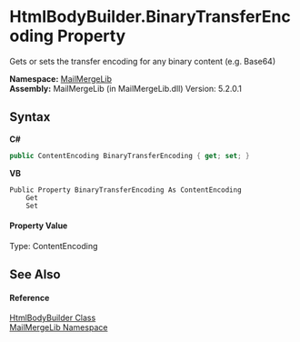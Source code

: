 # HtmlBodyBuilder.BinaryTransferEncoding Property 
 

Gets or sets the transfer encoding for any binary content (e.g. Base64)

**Namespace:**&nbsp;<a href="31c6ebbe-d683-7561-7308-5a5ee1f76bf5">MailMergeLib</a><br />**Assembly:**&nbsp;MailMergeLib (in MailMergeLib.dll) Version: 5.2.0.1

## Syntax

**C#**<br />
``` C#
public ContentEncoding BinaryTransferEncoding { get; set; }
```

**VB**<br />
``` VB
Public Property BinaryTransferEncoding As ContentEncoding
	Get
	Set
```


#### Property Value
Type: ContentEncoding

## See Also


#### Reference
<a href="fced988d-be5c-0553-f066-f74866563a62">HtmlBodyBuilder Class</a><br /><a href="31c6ebbe-d683-7561-7308-5a5ee1f76bf5">MailMergeLib Namespace</a><br />
